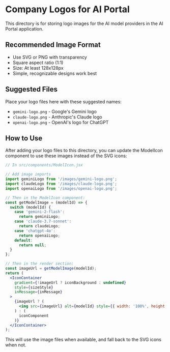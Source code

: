 # Company Logos for AI Portal

This directory is for storing logo images for the AI model providers in the AI Portal application.

## Recommended Image Format
- Use SVG or PNG with transparency
- Square aspect ratio (1:1)
- Size: At least 128x128px
- Simple, recognizable designs work best

## Suggested Files

Place your logo files here with these suggested names:

- `gemini-logo.png` - Google's Gemini logo
- `claude-logo.png` - Anthropic's Claude logo
- `openai-logo.png` - OpenAI's logo for ChatGPT

## How to Use

After adding your logo files to this directory, you can update the ModelIcon component to use these images instead of the SVG icons:

```jsx
// In src/components/ModelIcon.jsx

// Add image imports
import geminiLogo from '/images/gemini-logo.png';
import claudeLogo from '/images/claude-logo.png';
import openaiLogo from '/images/openai-logo.png';

// Then in the ModelIcon component:
const getModelImage = (modelId) => {
  switch (modelId) {
    case 'gemini-2-flash':
      return geminiLogo;
    case 'claude-3.7-sonnet':
      return claudeLogo;
    case 'chatgpt-4o':
      return openaiLogo;
    default:
      return null;
  }
};

// Then in the render section:
const imageUrl = getModelImage(modelId);
return (
  <IconContainer 
    gradient={!imageUrl ? iconBackground : undefined}
    style={sizeStyle}
    inMessage={inMessage}
  >
    {imageUrl ? (
      <img src={imageUrl} alt={modelId} style={{ width: '100%', height: '100%', objectFit: 'cover' }} />
    ) : (
      iconComponent
    )}
  </IconContainer>
);
```

This will use the image files when available, and fall back to the SVG icons when not.